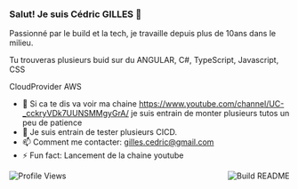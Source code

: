 ### Salut! Je suis Cédric GILLES 👋

Passionné par le build et la tech, je travaille depuis plus de 10ans dans le milieu.

Tu trouveras plusieurs buid sur du ANGULAR, C#, TypeScript, Javascript, CSS

CloudProvider AWS


- 🔭 Si ca te dis va voir ma chaine https://www.youtube.com/channel/UC-_cckryVDk7UUNSMMgyGrA/ je suis entrain de monter plusieurs tutos un peu de patience
- 🌱 Je suis entrain de tester plusieurs CICD.
- 📫 Comment me contacter: gilles.cedric@gmail.com
- ⚡ Fun fact: Lancement de la chaine youtube


![Profile Views](https://gpvc.arturio.dev/canard64)
<a href="https://github.com/Canard64/Canard64/actions"><img src="https://github.com/Canard64/Canard64/workflows/Build%20README/badge.svg?branch=master" align="right" alt="Build README"></a>
